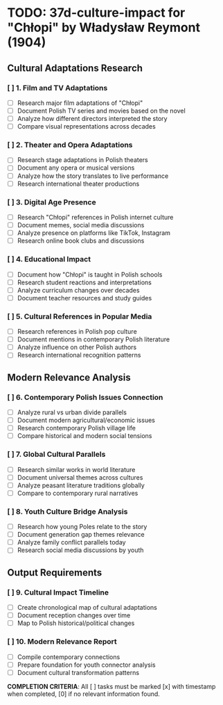 # TODO: 37d-culture-impact for "Chłopi" by Władysław Reymont (1904)

## Cultural Adaptations Research

### [ ] 1. Film and TV Adaptations
- [ ] Research major film adaptations of "Chłopi"
- [ ] Document Polish TV series and movies based on the novel
- [ ] Analyze how different directors interpreted the story
- [ ] Compare visual representations across decades

### [ ] 2. Theater and Opera Adaptations
- [ ] Research stage adaptations in Polish theaters
- [ ] Document any opera or musical versions
- [ ] Analyze how the story translates to live performance
- [ ] Research international theater productions

### [ ] 3. Digital Age Presence
- [ ] Research "Chłopi" references in Polish internet culture
- [ ] Document memes, social media discussions
- [ ] Analyze presence on platforms like TikTok, Instagram
- [ ] Research online book clubs and discussions

### [ ] 4. Educational Impact
- [ ] Document how "Chłopi" is taught in Polish schools
- [ ] Research student reactions and interpretations
- [ ] Analyze curriculum changes over decades
- [ ] Document teacher resources and study guides

### [ ] 5. Cultural References in Popular Media
- [ ] Research references in Polish pop culture
- [ ] Document mentions in contemporary Polish literature
- [ ] Analyze influence on other Polish authors
- [ ] Research international recognition patterns

## Modern Relevance Analysis

### [ ] 6. Contemporary Polish Issues Connection
- [ ] Analyze rural vs urban divide parallels
- [ ] Document modern agricultural/economic issues
- [ ] Research contemporary Polish village life
- [ ] Compare historical and modern social tensions

### [ ] 7. Global Cultural Parallels
- [ ] Research similar works in world literature
- [ ] Document universal themes across cultures
- [ ] Analyze peasant literature traditions globally
- [ ] Compare to contemporary rural narratives

### [ ] 8. Youth Culture Bridge Analysis
- [ ] Research how young Poles relate to the story
- [ ] Document generation gap themes relevance
- [ ] Analyze family conflict parallels today
- [ ] Research social media discussions by youth

## Output Requirements

### [ ] 9. Cultural Impact Timeline
- [ ] Create chronological map of cultural adaptations
- [ ] Document reception changes over time
- [ ] Map to Polish historical/political changes

### [ ] 10. Modern Relevance Report
- [ ] Compile contemporary connections
- [ ] Prepare foundation for youth connector analysis
- [ ] Document cultural transformation patterns

**COMPLETION CRITERIA**: All [ ] tasks must be marked [x] with timestamp when completed, [0] if no relevant information found.